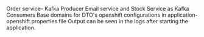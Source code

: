 Order service- Kafka Producer
Email service and Stock Service as Kafka Consumers
Base domains for DTO's
openshift configurations in application-openshift.properties file
Output can be seen in the logs after starting the application.
